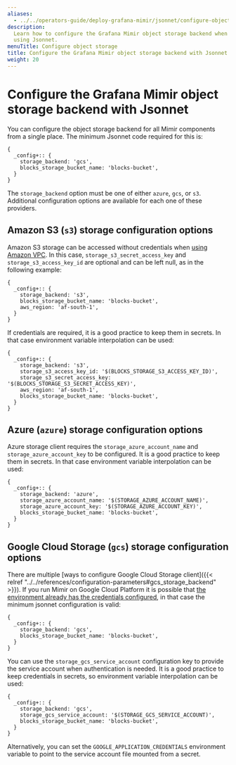 ```yaml
---
aliases:
  - ../../operators-guide/deploy-grafana-mimir/jsonnet/configure-object-storage-backend/
description:
  Learn how to configure the Grafana Mimir object storage backend when
  using Jsonnet.
menuTitle: Configure object storage
title: Configure the Grafana Mimir object storage backend with Jsonnet
weight: 20
---
```


# Configure the Grafana Mimir object storage backend with Jsonnet

You can configure the object storage backend for all Mimir components from a single place.
The minimum Jsonnet code required for this is:

```jsonnet
{
  _config+:: {
    storage_backend: 'gcs',
    blocks_storage_bucket_name: 'blocks-bucket',
  }
}
```

The `storage_backend` option must be one of either `azure`, `gcs`, or `s3`.
Additional configuration options are available for each one of these providers.

## Amazon S3 (`s3`) storage configuration options

Amazon S3 storage can be accessed without credentials when [using Amazon VPC](https://aws.amazon.com/premiumsupport/knowledge-center/s3-private-connection-no-authentication/).
In this case, `storage_s3_secret_access_key` and `storage_s3_access_key_id` are optional and can be left null, as in the following example:

```jsonnet
{
  _config+:: {
    storage_backend: 's3',
    blocks_storage_bucket_name: 'blocks-bucket',
    aws_region: 'af-south-1',
  }
}
```

If credentials are required, it is a good practice to keep them in secrets. In that case environment variable interpolation can be used:

```jsonnet
{
  _config+:: {
    storage_backend: 's3',
    storage_s3_access_key_id: '$(BLOCKS_STORAGE_S3_ACCESS_KEY_ID)',
    storage_s3_secret_access_key: '$(BLOCKS_STORAGE_S3_SECRET_ACCESS_KEY)',
    aws_region: 'af-south-1',
    blocks_storage_bucket_name: 'blocks-bucket',
  }
}
```

## Azure (`azure`) storage configuration options

Azure storage client requires the `storage_azure_account_name` and `storage_azure_account_key` to be configured.
It is a good practice to keep them in secrets. In that case environment variable interpolation can be used:

```jsonnet
{
  _config+:: {
    storage_backend: 'azure',
    storage_azure_account_name: '$(STORAGE_AZURE_ACCOUNT_NAME)',
    storage_azure_account_key: '$(STORAGE_AZURE_ACCOUNT_KEY)',
    blocks_storage_bucket_name: 'blocks-bucket',
  }
}
```

## Google Cloud Storage (`gcs`) storage configuration options

There are multiple [ways to configure Google Cloud Storage client]({{< relref "../../references/configuration-parameters#gcs_storage_backend" >}}).
If you run Mimir on Google Cloud Platform it is possible that [the environment already has the credentials configured](https://cloud.google.com/storage/docs/authentication#libauth),
in that case the minimum jsonnet configuration is valid:

```jsonnet
{
  _config+:: {
    storage_backend: 'gcs',
    blocks_storage_bucket_name: 'blocks-bucket',
  }
}
```

You can use the `storage_gcs_service_account` configuration key to provide the service account when authentication is needed.
It is a good practice to keep credentials in secrets, so environment variable interpolation can be used:

```jsonnet
{
  _config+:: {
    storage_backend: 'gcs',
    storage_gcs_service_account: '$(STORAGE_GCS_SERVICE_ACCOUNT)',
    blocks_storage_bucket_name: 'blocks-bucket',
  }
}
```

Alternatively, you can set the `GOOGLE_APPLICATION_CREDENTIALS` environment variable to point to the service account file mounted from a secret.
